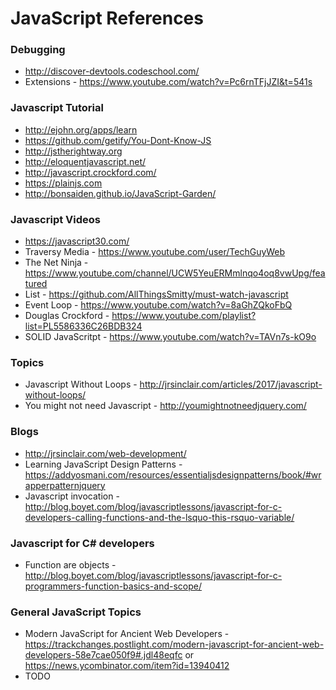 # JavaScript References

### Debugging
* http://discover-devtools.codeschool.com/
* Extensions - https://www.youtube.com/watch?v=Pc6rnTFjJZI&t=541s

### Javascript Tutorial
* http://ejohn.org/apps/learn
* https://github.com/getify/You-Dont-Know-JS
* http://jstherightway.org
* http://eloquentjavascript.net/
* http://javascript.crockford.com/
* https://plainjs.com
* http://bonsaiden.github.io/JavaScript-Garden/

### Javascript Videos
* https://javascript30.com/
* Traversy Media - https://www.youtube.com/user/TechGuyWeb
* The Net Ninja - https://www.youtube.com/channel/UCW5YeuERMmlnqo4oq8vwUpg/featured
* List - https://github.com/AllThingsSmitty/must-watch-javascript
* Event Loop - https://www.youtube.com/watch?v=8aGhZQkoFbQ
* Douglas Crockford - https://www.youtube.com/playlist?list=PL5586336C26BDB324
* SOLID JavaScritpt - https://www.youtube.com/watch?v=TAVn7s-kO9o


### Topics
* Javascript Without Loops - http://jrsinclair.com/articles/2017/javascript-without-loops/
* You might not need Javascript - http://youmightnotneedjquery.com/

### Blogs
* http://jrsinclair.com/web-development/
* Learning JavaScript Design Patterns - https://addyosmani.com/resources/essentialjsdesignpatterns/book/#wrapperpatternjquery 
* Javascript invocation - http://blog.boyet.com/blog/javascriptlessons/javascript-for-c-developers-calling-functions-and-the-lsquo-this-rsquo-variable/

### Javascript for C# developers
* Function are objects - http://blog.boyet.com/blog/javascriptlessons/javascript-for-c-programmers-function-basics-and-scope/

### General JavaScript Topics
* Modern JavaScript for Ancient Web Developers - 
    https://trackchanges.postlight.com/modern-javascript-for-ancient-web-developers-58e7cae050f9#.jdl48eqfc or             https://news.ycombinator.com/item?id=13940412
* TODO
